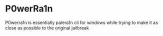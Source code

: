 # P0werRa1n
P0werra1n is essentially palera1n cli for windows while trying to make it as close as possible to the original jailbreak

